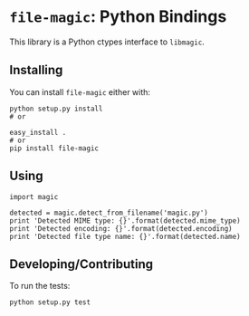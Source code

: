 # `file-magic`: Python Bindings

This library is a Python ctypes interface to `libmagic`.


## Installing

You can install `file-magic` either with:

    python setup.py install
    # or
    
    easy_install .
    # or
    pip install file-magic


## Using

    import magic

    detected = magic.detect_from_filename('magic.py')
    print 'Detected MIME type: {}'.format(detected.mime_type)
    print 'Detected encoding: {}'.format(detected.encoding)
    print 'Detected file type name: {}'.format(detected.name)


## Developing/Contributing

To run the tests:

    python setup.py test
